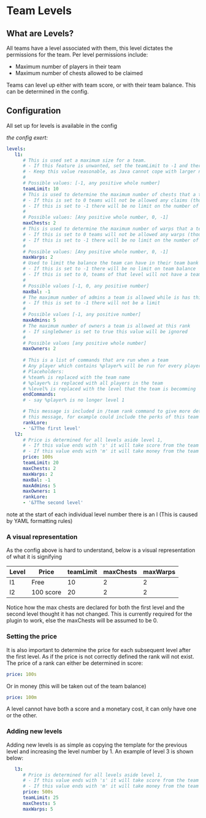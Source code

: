 # Team Levels

## What are Levels?

All teams have a level associated with them, this level dictates the permissions for the team. Per level permissions
include:

* Maximum number of players in their team
* Maximum number of chests allowed to be claimed

Teams can level up either with team score, or with their team balance. This can be determined in the config.

## Configuration

All set up for levels is available in the config

_the config exert:_

```YAML
levels:
   l1:
      # This is used set a maximum size for a team.
      # - If this feature is unwanted, set the teamLimit to -1 and there will be unlimited places in each team
      # - Keep this value reasonable, as Java cannot cope with larger numbers (over 2 billion), so if you want the team to be limitless, set the value to -1 instead of something large
      #
      # Possible values: [-1, any positive whole number]
      teamLimit: 10
      # This is used to determine the maximum number of chests that a team can claim
      # - If this is set to 0 teams will not be allowed any claims (though it is recommended you do that through permissions instead of the config option)
      # - If this is set to -1 there will be no limit on the number of chests
      #
      # Possible values: [Any positive whole number, 0, -1]
      maxChests: 2
      # This is used to determine the maximum number of warps that a team can set
      # - If this is set to 0 teams will not be allowed any warps (though it is recommended you do that through permissions instead of the config option)
      # - If this is set to -1 there will be no limit on the number of warps
      #
      # Possible values: [Any positive whole number, 0, -1]
      maxWarps: 2
      # Used to limit the balance the team can have in their team bank
      # - If this is set to -1 there will be no limit on team balance
      # - If this is set to 0, teams of that level will not have a team bank (to completely disable use teampermissions.yml)
      #
      # Possible values [-1, 0, any positive number]
      maxBal: -1
      # The maximum number of admins a team is allowed while is has this rank
      # - If this is set to -1 there will not be a limit
      #
      # Possible values [-1, any positive number]
      maxAdmins: 5
      # The maximum number of owners a team is allowed at this rank
      # - If singleOwner is set to true this value will be ignored
      #
      # Possible values [any positive whole number]
      maxOwners: 2
      
      # This is a list of commands that are run when a team
      # Any player which contains %player% will be run for every player on the team
      # Placeholders:
      # %team% is replaced with the team name
      # %player% is replaced with all players in the team
      # %level% is replaced with the level that the team is becomming
      endCommands:
      # - say %player% is no longer level 1

      # This message is included in /team rank command to give more details about the rank
      # this message, for example could include the perks of this team rank along with the perks of the next rank
      rankLore:
      - '&7The first level'
   l2:
      # Price is determined for all levels aside level 1,
      # - If this value ends with 's' it will take score from the team
      # - If this value ends with 'm' it will take money from the team balance
      price: 100s
      teamLimit: 20
      maxChests: 2
      maxWarps: 2
      maxBal: -1
      maxAdmins: 5
      maxOwners: 1
      rankLore:
      - '&7The second level'
```

note at the start of each individual level number there is an l (This is caused by YAML formatting rules)

### A visual representation

As the config above is hard to understand, below is a visual representation of what it is signifying

| Level | Price     | teamLimit | maxChests | maxWarps |
|-------|-----------|-----------|-----------|----------|
| l1    | Free      | 10        | 2         | 2        |
| l2    | 100 score | 20        | 2         | 2        |

Notice how the max chests are declared for both the first level and the second level thought it has not changed. This is
currently required for the plugin to work, else the maxChests will be assumed to be 0.

### Setting the price

It is also important to determine the price for each subsequent level after the first level. As if the price is not
correctly defined the rank will not exist.
The price of a rank can either be determined in score:

```YAML
price: 100s
```

Or in money (this will be taken out of the team balance)

```YAML
price: 100m
```

A level cannot have both a score and a monetary cost, it can only have one or the other.

### Adding new levels

Adding new levels is as simple as copying the template for the previous level and increasing the level number by 1. An
example of level 3 is shown below:

```YAML
   l3:
      # Price is determined for all levels aside level 1,
      # - If this value ends with 's' it will take score from the team
      # - If this value ends with 'm' it will take money from the team balance
      price: 500s
      teamLimit: 25
      maxChests: 5
      maxWarps: 5
```
